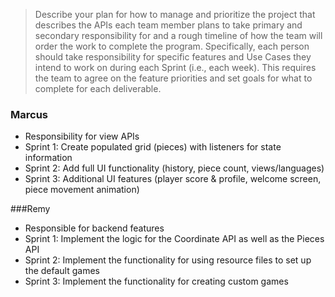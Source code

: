 >  Describe your plan for how to manage and prioritize the project that describes the APIs each team member plans to take primary and secondary responsibility for and a rough timeline of how the team will order the work to complete the program. Specifically, each person should take responsibility for specific features and Use Cases they intend to work on during each Sprint (i.e., each week). This requires the team to agree on the feature priorities and set goals for what to complete for each deliverable.
### Marcus
* Responsibility for view APIs
* Sprint 1: Create populated grid (pieces) with listeners for state information
* Sprint 2: Add full UI functionality (history, piece count, views/languages)
* Sprint 3: Additional UI features (player score & profile, welcome screen, piece movement animation)

###Remy
* Responsible for backend features
* Sprint 1: Implement the logic for the Coordinate API as well as the Pieces API
* Sprint 2: Implement the functionality for using resource files to set up the default games
* Sprint 3: Implement the functionality for creating custom games
